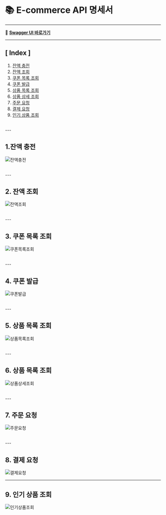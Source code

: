 # 📚 E-commerce API 명세서

---
🔗 **[Swagger UI 바로가기](http://localhost:8080/swagger-ui.html)**

---

## [ Index ]

1. [잔액 충전](#1-잔액-충전)
2. [잔액 조회](#2-잔액-조회)
3. [쿠폰 목록 조회](#3-쿠폰-목록-조회)
4. [쿠폰 발급](#4-쿠폰-발급)
5. [상품 목록 조회](#5-상품-목록-조회)
6. [상품 상세 조회](#6-상품-상세-조회)
7. [주문 요청](#7-주문-요청)
8. [결제 요청](#8-결제-요청)
9. [인기 상품 조회](#9-인기-상품-조회)

<br>
---

## 1.잔액 충전

![잔액충전](image/잔액충전.png)

<br>
---

## 2. 잔액 조회

![잔액조회](image/잔액조회.png)

<br>
---

## 3. 쿠폰 목록 조회

![쿠폰목록조회](image/쿠폰목록조회.png)

<br>
---

## 4. 쿠폰 발급

![쿠폰발급](image/쿠폰발급.png)

<br>
---

## 5. 상품 목록 조회

![상품목록조회](image/상품목록조회.png)

<br>
---

## 6. 상품 목록 조회

![상품상세조회](image/상품상세조회.png)

<br>
---

## 7. 주문 요청

![주문요청](image/주문요청.png)

<br>
---

## 8. 결제 요청

![결제요청](image/결제요청.png)

---

## 9. 인기 상품 조회

![인기상품조회](image/인기상품조회.png)
